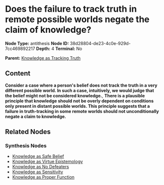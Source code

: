 # Does the failure to track truth in remote possible worlds negate the claim of knowledge?

**Node Type:** antithesis
**Node ID:** 38d28804-de23-4c0e-929d-7cc469892217
**Depth:** 4
**Terminal:** No

**Parent:** [Knowledge as Tracking Truth](knowledge-as-tracking-truth-synthesis-e67ff76f-b3ec-4cc7-b490-d784b722a8e3.md)

## Content

**Consider a case where a person's belief does not track the truth in a very different possible world. In such a case, intuitively, we would judge that the belief might not be considered knowledge.**, **There is a plausible principle that knowledge should not be overly dependent on conditions only present in distant possible worlds. This principle suggests that a failure in truth-tracking in some remote worlds should not unconditionally negate a claim to knowledge.**

## Related Nodes

### Synthesis Nodes

- [Knowledge as Safe Belief](knowledge-as-safe-belief-synthesis-770eb0d7-6a4a-40bc-999b-7f50d593ccb8.md)
- [Knowledge as Virtue Epistemology](knowledge-as-virtue-epistemology-synthesis-f2abbddb-ce5d-489a-aa4b-dc58276b754a.md)
- [Knowledge as No Defeaters](knowledge-as-no-defeaters-synthesis-6869ed82-edc1-40a2-9d1f-8cdbe593ccd6.md)
- [Knowledge as Sensitivity](knowledge-as-sensitivity-synthesis-45760739-623c-43f9-8891-ea1c9f9d496d.md)
- [Knowledge as Proper Function](knowledge-as-proper-function-synthesis-54af1c43-2312-49d3-b0bd-5e2e08b74045.md)
